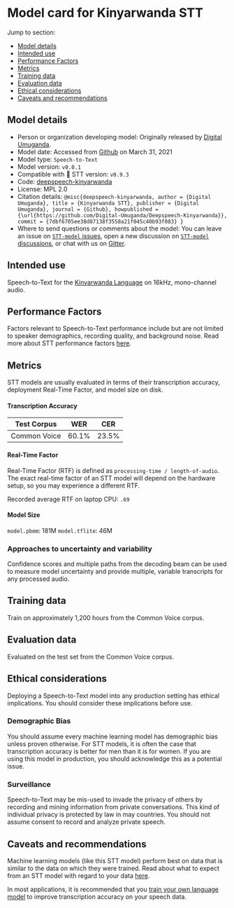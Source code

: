# Model card for Kinyarwanda STT

Jump to section:

- [Model details](#model-details)
- [Intended use](#intended-use)
- [Performance Factors](#performance-factors)
- [Metrics](#metrics)
- [Training data](#training-data)
- [Evaluation data](#evaluation-data)
- [Ethical considerations](#ethical-considerations)
- [Caveats and recommendations](#caveats-and-recommendations)

## Model details

- Person or organization developing model: Originally released by [Digital Umuganda](https://digitalumuganda.com/).
- Model date: Accessed from [Github](https://github.com/Digital-Umuganda/Deepspeech-Kinyarwanda/tree/master/jan-8-2021-best-kinya-deepspeech) on March 31, 2021
- Model type: `Speech-to-Text`
- Model version: `v0.0.1`
- Compatible with 🐸 STT version: `v0.9.3`
- Code: [deepspeech-kinyarwanda](https://github.com/Digital-Umuganda/Deepspeech-Kinyarwanda)
- License: MPL 2.0
- Citation details: `@misc{deepspeech-kinyarwanda,
author = {Digital Umuganda},
title = {Kinyarwanda STT},
publisher = {Digital Umuganda},
journal = {Github},
howpublished = {\url{https://github.com/Digital-Umuganda/Deepspeech-Kinyarwanda}},
commit = {7dbf6705ee38d87138f3558a21f045c40b93f083}
}`
- Where to send questions or comments about the model: You can leave an issue on [`STT-model` issues](https://github.com/coqui-ai/STT-models/issues), open a new discussion on [`STT-model` discussions](https://github.com/coqui-ai/STT-models/discussions), or chat with us on [Gitter](https://gitter.im/coqui-ai/).

## Intended use

Speech-to-Text for the [Kinyarwanda Language](https://en.wikipedia.org/wiki/Kinyarwanda_language) on 16kHz, mono-channel audio.

## Performance Factors

Factors relevant to Speech-to-Text performance include but are not limited to speaker demographics, recording quality, and background noise. Read more about STT performance factors [here](https://stt.readthedocs.io/en/latest/DEPLOYMENT.html#how-will-a-model-perform-on-my-data).

## Metrics

STT models are usually evaluated in terms of their transcription accuracy, deployment Real-Time Factor, and model size on disk.

#### Transcription Accuracy

|Test Corpus|WER|CER|
|-----------|---|---|
|Common Voice|60.1\%|23.5\%|

#### Real-Time Factor

Real-Time Factor (RTF) is defined as `processing-time / length-of-audio`. The exact real-time factor of an STT model will depend on the hardware setup, so you may experience a different RTF.

Recorded average RTF on laptop CPU: `.69`

#### Model Size

`model.pbmm`: 181M
`model.tflite`: 46M

### Approaches to uncertainty and variability

Confidence scores and multiple paths from the decoding beam can be used to measure model uncertainty and provide multiple, variable transcripts for any processed audio.

## Training data

Train on approximately 1,200 hours from the Common Voice corpus.

## Evaluation data

Evaluated on the test set from the Common Voice corpus.

## Ethical considerations

Deploying a Speech-to-Text model into any production setting has ethical implications. You should consider these implications before use.

### Demographic Bias

You should assume every machine learning model has demographic bias unless proven otherwise. For STT models, it is often the case that transcription accuracy is better for men than it is for women. If you are using this model in production, you should acknowledge this as a potential issue.

### Surveillance

Speech-to-Text may be mis-used to invade the privacy of others by recording and mining information from private conversations. This kind of individual privacy is protected by law in may countries. You should not assume consent to record and analyze private speech.

## Caveats and recommendations

Machine learning models (like this STT model) perform best on data that is similar to the data on which they were trained. Read about what to expect from an STT model with regard to your data [here](https://stt.readthedocs.io/en/latest/DEPLOYMENT.html#how-will-a-model-perform-on-my-data). 

In most applications, it is recommended that you [train your own language model](https://stt.readthedocs.io/en/latest/LANGUAGE_MODEL.html) to improve transcription accuracy on your speech data.
